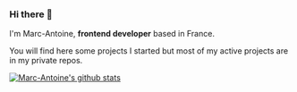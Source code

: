 ### Hi there 👋 

I'm Marc-Antoine, **frontend developer** based in France.

You will find here some projects I started but most of my active projects are in my private repos. 

[![Marc-Antoine's github stats](https://github-readme-stats.vercel.app/api?username=wagam&count_private=true&show_icons=true&theme=radical)](https://github.com/anuraghazra/github-readme-stats)

<!--
**wagam/wagam** is a ✨ _special_ ✨ repository because its `README.md` (this file) appears on your GitHub profile.

Here are some ideas to get you started:

- 🔭 I’m currently working on ...
- 🌱 I’m currently learning ...
- 👯 I’m looking to collaborate on ...
- 🤔 I’m looking for help with ...
- 💬 Ask me about ...
- 📫 How to reach me: ...
- 😄 Pronouns: ...
- ⚡ Fun fact: ...
-->
